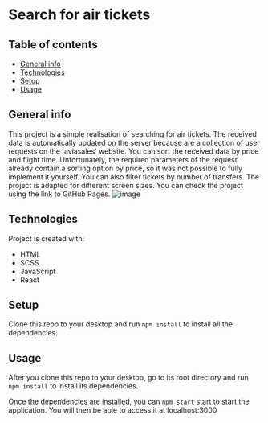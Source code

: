 Search for air tickets
============

## Table of contents
* [General info](#general-info)
* [Technologies](#technologies)
* [Setup](#setup)
* [Usage](#usage)

## General info
This project is a simple realisation of searching for air tickets. The received data is automatically updated on the server because are a collection of user requests on the 'aviasales' website. You can sort the received data by price and flight time. Unfortunately, the required parameters of the request already contain a sorting option by price, so it was not possible to fully implement it yourself. You can also filter tickets by number of transfers. The project is adapted for different screen sizes. You can check the project using the link to GitHub Pages.
![image](https://github.com/VitaFilimonova/AviaTicketsSearch/assets/114240442/d5f0f510-c9c8-4b06-a526-037ca4004e0e)


	
## Technologies
Project is created with:
* HTML
* SCSS
* JavaScript
* React
	
## Setup
Clone this repo to your desktop and run `npm install` to install all the dependencies.

## Usage
After you clone this repo to your desktop, go to its root directory and run `npm install` to install its dependencies.

Once the dependencies are installed, you can `npm start` start to start the application. You will then be able to access it at localhost:3000
